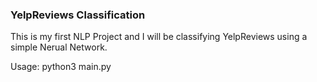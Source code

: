 ### YelpReviews Classification

This is my first NLP Project and I will be classifying YelpReviews using a simple Nerual Network. 

Usage: python3 main.py
